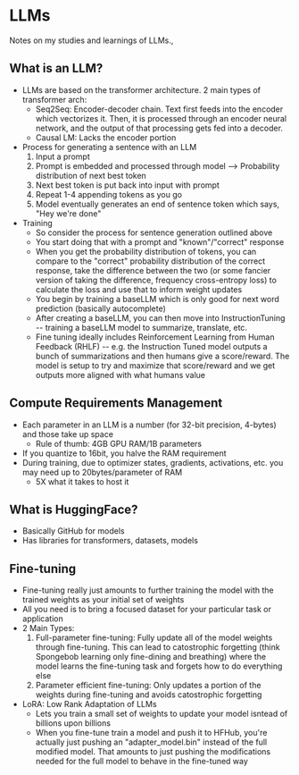 # LLMs
Notes on my studies and learnings of LLMs.,

## What is an LLM?
- LLMs are based on the transformer architecture.  2 main types of transformer arch:
    - Seq2Seq: Encoder-decoder chain.  Text first feeds into the encoder which vectorizes it.  Then, it is processed through an encoder neural network, and the output of that processing gets fed into a decoder.
    - Causal LM: Lacks the encoder portion
- Process for generating a sentence with an LLM
    1. Input a prompt
    2. Prompt is embedded and processed through model --> Probability distribution of next best token
    3. Next best token is put back into input with prompt
    4. Repeat 1-4 appending tokens as you go
    5. Model eventually generates an end of sentence token which says, "Hey we're done"
- Training
    - So consider the process for sentence generation outlined above
    - You start doing that with a prompt and "known"/"correct" response
    - When you get the probability distribution of tokens, you can compare to the "correct" probability distribution of the correct response, take the difference between the two (or some fancier version of taking the difference, frequency cross-entropy loss) to calculate the loss and use that to inform weight updates
    - You begin by training a baseLLM which is only good for next word prediction (basically autocomplete)
    - After creating a baseLLM, you can then move into InstructionTuning -- training a baseLLM model to summarize, translate, etc.
    - Fine tuning ideally includes Reinforcement Learning from Human Feedback (RHLF) -- e.g. the Instruction Tuned model outputs a bunch of summarizations and then humans give a score/reward.  The model is setup to try and maximize that score/reward and we get outputs more aligned with what humans value
## Compute Requirements Management
- Each parameter in an LLM is a number (for 32-bit precision, 4-bytes) and those take up space
    - Rule of thumb: 4GB GPU RAM/1B parameters
- If you quantize to 16bit, you halve the RAM requirement
- During training, due to optimizer states, gradients, activations, etc. you may need up to 20bytes/parameter of RAM
    - 5X what it takes to host it
## What is HuggingFace?
- Basically GitHub for models
- Has libraries for transformers, datasets, models
## Fine-tuning
- Fine-tuning really just amounts to further training the model with the trained weights as your initial set of weights
- All you need is to bring a focused dataset for your particular task or application
- 2 Main Types:
    1. Full-parameter fine-tuning: Fully update all of the model weights through fine-tuning.  This can lead to catostrophic forgetting (think Spongebob learning only fine-dining and breathing) where the model learns the fine-tuning task and forgets how to do everything else
    2. Parameter efficient fine-tuning: Only updates a portion of the weights during fine-tuning and avoids catostrophic forgetting
- LoRA: Low Rank Adaptation of LLMs
    - Lets you train a small set of weights to update your model isntead of billions upon billions
    - When you fine-tune train a model and push it to HFHub, you're actually just pushing an "adapter_model.bin" instead of the full modified model.  That amounts to just pushing the modifications needed for the full model to behave in the fine-tuned way

